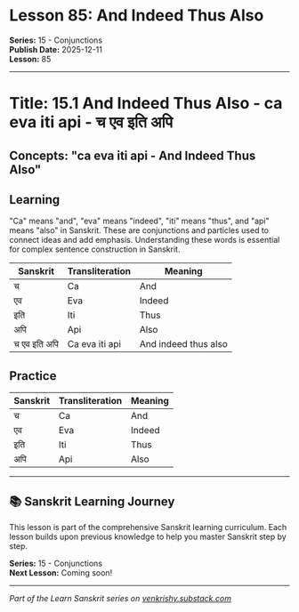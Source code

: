 # Lesson 85: And Indeed Thus Also

**Series:** 15 - Conjunctions  
**Publish Date:** 2025-12-11  
**Lesson:** 85

---

# Title: 15.1 And Indeed Thus Also - ca eva iti api - च एव इति अपि
## Concepts: "ca eva iti api - And Indeed Thus Also"

## Learning
"Ca" means "and", "eva" means "indeed", "iti" means "thus", and "api" means "also" in Sanskrit. These are conjunctions and particles used to connect ideas and add emphasis. Understanding these words is essential for complex sentence construction in Sanskrit.

| Sanskrit           | Transliteration      | Meaning                          |
| ------------------ | -------------------- | -------------------------------- |
| च                  | Ca                   | And                              |
| एव                 | Eva                  | Indeed                           |
| इति                | Iti                  | Thus                             |
| अपि                | Api                  | Also                             |
| च एव इति अपि      | Ca eva iti api       | And indeed thus also            |

## Practice
| Sanskrit           | Transliteration      | Meaning                          |
| ------------------ | -------------------- | -------------------------------- |
| च                  | Ca                   | And                              |
| एव                 | Eva                  | Indeed                           |
| इति                | Iti                  | Thus                             |
| अपि                | Api                  | Also                             |

---

## 📚 Sanskrit Learning Journey

This lesson is part of the comprehensive Sanskrit learning curriculum. Each lesson builds upon previous knowledge to help you master Sanskrit step by step.

**Series:** 15 - Conjunctions  
**Next Lesson:** Coming soon!

---
*Part of the Learn Sanskrit series on [venkrishy.substack.com](https://venkrishy.substack.com/s/learn_sanskrit)*
